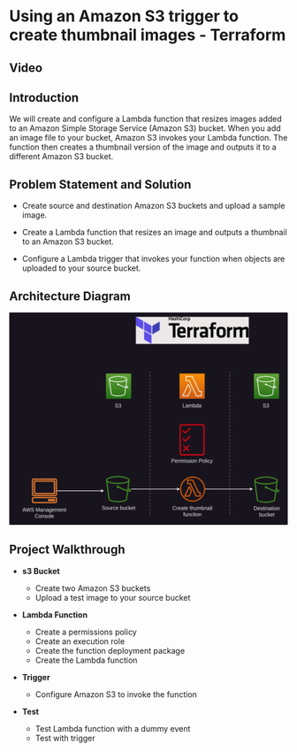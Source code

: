 # Using an Amazon S3 trigger to create thumbnail images - Terraform

## Video

## Introduction

We will create and configure a Lambda function that resizes images added to an Amazon Simple Storage Service (Amazon S3) bucket. When you add an image file to your bucket, Amazon S3 invokes your Lambda function. The function then creates a thumbnail version of the image and outputs it to a different Amazon S3 bucket.

## Problem Statement and Solution

- Create source and destination Amazon S3 buckets and upload a sample image.

- Create a Lambda function that resizes an image and outputs a thumbnail to an Amazon S3 bucket.

- Configure a Lambda trigger that invokes your function when objects are uploaded to your source bucket.

## Architecture Diagram

![Deploy NextJS App to S3 and CloudFront with Github Actions - Terraform](/architecture-diagram/S3TriggerToCreateThumbnailImagesTerraformDark.png)

## Project Walkthrough

- **s3 Bucket**
  - Create two Amazon S3 buckets
  - Upload a test image to your source bucket

- **Lambda Function**
  - Create a permissions policy
  - Create an execution role
  - Create the function deployment package
  - Create the Lambda function

- **Trigger**
  - Configure Amazon S3 to invoke the function

- **Test**
  - Test Lambda function with a dummy event
  - Test with trigger
